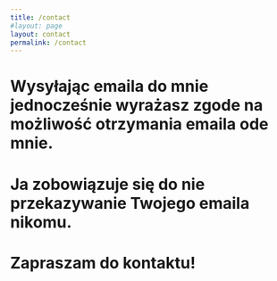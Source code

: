 ```yaml
---
title: /contact
#layout: page
layout: contact
permalink: /contact
---
```




# Wysyłając emaila do mnie jednocześnie wyrażasz zgode na możliwość otrzymania emaila  ode mnie.
# Ja zobowiązuje się do nie przekazywanie Twojego emaila nikomu.
# Zapraszam do kontaktu!


